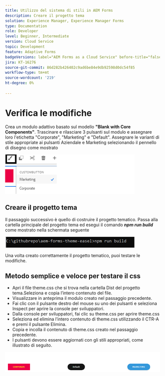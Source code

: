 ```yaml
---
title: Utilizzo del sistema di stili in AEM Forms
description: Creare il progetto tema
solution: Experience Manager, Experience Manager Forms
type: Documentation
role: Developer
level: Beginner, Intermediate
version: Cloud Service
topic: Development
feature: Adaptive Forms
badgeVersions: label="AEM Forms as a Cloud Service" before-title="false"
jira: KT-16276
source-git-commit: 86d282b426402c9ad6be84e9db92598d0dc54f85
workflow-type: tm+mt
source-wordcount: '219'
ht-degree: 0%

---
```



# Verifica le modifiche

Crea un modulo adattivo basato sul modello **&quot;Blank with Core Components&quot;**. Trascinare e rilasciare 3 pulsanti sul modulo e assegnare loro l&#39;etichetta &quot;Corporate&quot;, &quot;Marketing&quot; e &quot;Default&quot;.
Assegnare le varianti di stile appropriate ai pulsanti Aziendale e Marketing selezionando il pennello di disegno come mostrato

![stili](assets/marketing-variation.png)

## Creare il progetto tema

Il passaggio successivo è quello di costruire il progetto tematico. Passa alla cartella principale del progetto tema ed esegui il comando _**npm run build**_ come mostrato nella schermata seguente

![build-theme](assets/build-theme.png)

Una volta creato correttamente il progetto tematico, puoi testare le modifiche.

## Metodo semplice e veloce per testare il css

* Apri il file theme.css che si trova nella cartella Dist del progetto tema.Seleziona e copia l’intero contenuto del file.
* Visualizzare in anteprima il modulo creato nel passaggio precedente.
* Fai clic con il pulsante destro del mouse su uno dei pulsanti e seleziona Inspect per aprire la console per sviluppatori.
* Dalla console per sviluppatori, fai clic su theme.css per aprire theme.css
* Seleziona ed elimina l’intero contenuto di theme.css utilizzando il CTR-A e premi il pulsante Elimina.
* Copia e incolla il contenuto di theme.css creato nel passaggio precedente.
* I pulsanti devono essere aggiornati con gli stili appropriati, come illustrato di seguito.

![pulsanti finali](assets/final-state-buttons.png)

